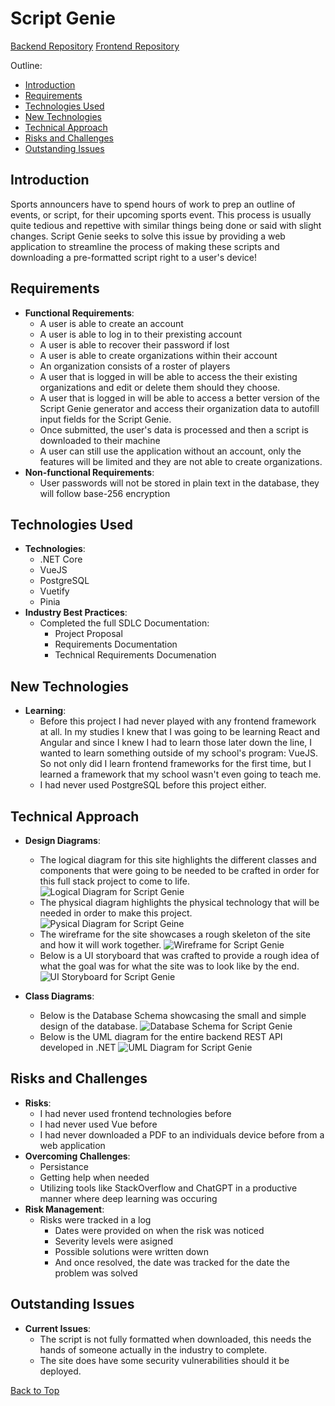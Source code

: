 # Script Genie

[Backend Repository](https://github.com/danthalomous/ScriptGenie_SeniorCapstone)
[Frontend Repository](https://github.com/danthalomous/ScriptGenie)

Outline:
- [Introduction](#Introduction)
- [Requirements](#Requirements)
- [Technologies Used](#Technologies-Used)
- [New Technologies](#New-Technologies)
- [Technical Approach](#Technical-Approach)
- [Risks and Challenges](#Risks-and-Challenges)
- [Outstanding Issues](#Outstanding-Issues)

## Introduction
Sports announcers have to spend hours of work to prep an outline of events, or script, for their upcoming sports event. This process is usually quite tedious and repettive with similar things being done or said with slight changes. Script Genie seeks to solve this issue by providing a web application to streamline the process of making these scripts and downloading a pre-formatted script right to a user's device!

## Requirements
- **Functional Requirements**: 
    - A user is able to create an account
    - A user is able to log in to their prexisting account
    - A user is able to recover their password if lost
    - A user is able to create organizations within their account
    - An organization consists of a roster of players
    - A user that is logged in will be able to access the their existing organizations and edit or delete them should they choose.
    - A user that is logged in will be able to access a better version of the Script Genie generator and access their organization data to autofill input fields for the Script Genie.
    - Once submitted, the user's data is processed and then a script is downloaded to their machine
    - A user can still use the application without an account, only the features will be limited and they are not able to create organizations.
- **Non-functional Requirements**:
    - User passwords will not be stored in plain text in the database, they will follow base-256 encryption

## Technologies Used
- **Technologies**:
    - .NET Core
    - VueJS
    - PostgreSQL
    - Vuetify
    - Pinia
- **Industry Best Practices**:
    - Completed the full SDLC Documentation:
        - Project Proposal
        - Requirements Documentation
        - Technical Requirements Documenation

## New Technologies
- **Learning**:
    - Before this project I had never played with any frontend framework at all. In my studies I knew that I was going to be learning React and Angular and since I knew I had to learn those later down the line, I wanted to learn something outside of my school's program: VueJS. So not only did I learn frontend frameworks for the first time, but I learned a framework that my school wasn't even going to teach me.
    - I had never used PostgreSQL before this project either.

## Technical Approach
- **Design Diagrams**:
    - The logical diagram for this site highlights the different classes and components that were going to be needed to be crafted in order for this full stack project to come to life.
![Logical Diagram for Script Genie](/pictures/CST451_LogicalDiagram_DanielThompson.drawio.png)
    - The physical diagram highlights the physical technology that will be needed in order to make this project.
![Pysical Diagram for Script Geine](/pictures/CST451_PhysicalDiagram_DanielThompson.drawio.png)
    - The wireframe for the site showcases a rough skeleton of the site and how it will work together.
![Wireframe for Script Genie](/pictures/AnnouncingScriptWebsite_CompnonetWireframe_DanielThompson.png)
    - Below is a UI storyboard that was crafted to provide a rough idea of what the goal was for what the site was to look like by the end.
![UI Storyboard for Script Genie](/pictures/AnnouncingGenie_PartialStoryboard.png)

- **Class Diagrams**:
    - Below is the Database Schema showcasing the small and simple design of the database.
![Database Schema for Script Genie](/pictures/AnnouncingScriptWebsite_DatabaseSchema.png)
    - Below is the UML diagram for the entire backend REST API developed in .NET
![UML Diagram for Script Genie](/pictures/CST451_UMLDiagram_DanielThompson.drawio.png)

## Risks and Challenges
- **Risks**:
    - I had never used frontend technologies before
    - I had never used Vue before
    - I had never downloaded a PDF to an individuals device before from a web application
- **Overcoming Challenges**:
    - Persistance
    - Getting help when needed
    - Utilizing tools like StackOverflow and ChatGPT in a productive manner where deep learning was occuring
- **Risk Management**:
    - Risks were tracked in a log
        - Dates were provided on when the risk was noticed
        - Severity levels were asigned
        - Possible solutions were written down
        - And once resolved, the date was tracked for the date the problem was solved

## Outstanding Issues
- **Current Issues**:
    - The script is not fully formatted when downloaded, this needs the hands of someone actually in the industry to complete.
    - The site does have some security vulnerabilities should it be deployed.

[Back to Top](#Script-Genie)
